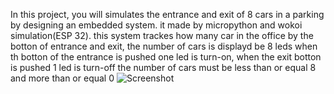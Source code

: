 In this project, you will simulates the entrance and exit of 8 cars in a parking by designing an embedded system. 
it made by micropython and wokoi simulation(ESP 32). 
this system trackes how many car in the office by the botton of entrance and exit, the number of cars is displayd be 8 leds
when th botton of the entrance is pushed one led is turn-on, when the exit botton is pushed 1 led is turn-off
the number of cars must be less than or equal 8 and more than or equal 0
![Screenshot](https://github.com/user-attachments/assets/f41e8a48-b1e9-40ef-a389-33282043d52a)

